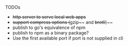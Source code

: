TODOs
- ~~http server to serve local web apps~~
- ~~support compress options (~~gzip~~ and ~~brotli~~)~~
- publish to go's equivalence of npm
- publish to npm as a binary package?
- Use the first available port if port is not supplied in cli